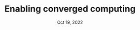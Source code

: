 ---
slug: oct-19-paolo-di-tommaso
timeframe: 2:30 - 3:30 PM (60 min)
title: "Enabling converged computing"
datetime: 2022-10-19T14:30:00.000Z
date: Oct 19, 2022
time: 2:30 PM
isChild: false
hasPage: true
speakers:
  - Paolo Di Tommaso
tags:
  - Tooling
youtube: 
youtubeUrl: 
---